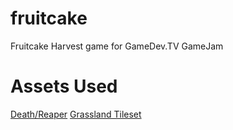 # fruitcake
Fruitcake Harvest game for GameDev.TV GameJam


# Assets Used

[Death/Reaper](https://opengameart.org/content/stendhal-death?destination=node/81236#)
[Grassland Tileset](https://opengameart.org/content/whispers-of-avalon-grassland-tileset)